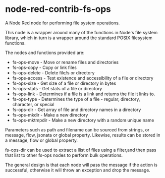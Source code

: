 # node-red-contrib-fs-ops
A Node Red node for performing file system operations.

This node is a wrapper around many of the functions in Node's file system library, which in turn is a wrapper around the standard POSIX filesystem functions.

The nodes and functions provided are:

  * fs-ops-move - Move or rename files and directories
  * fs-ops-copy - Copy or link files
  * fs-ops-delete - Delete file/s or directory
  * fs-ops-access - Test existence and accessibility of a file or directory
  * fs-ops-size - Get size of a file or directory in bytes
  * fs-ops-stats - Get stats of a file or directory
  * fs-ops-link - Determines if a file is a link and returns the file it links to.
  * fs-ops-type - Determines the type of a file - regular, directory, character, or special
  * fs-ops-dir - Get array of file and directory names in a directory
  * fs-ops-mkdir - Make a new directory
  * fs-ops-mktmpdir - Make a new directory with a random unique name


Parameters such as path and filename can be sourced from strings, or message, flow, jsonata or global property.  Likewise, results can be stored in a message, flow or global property.

fs-ops-dir can be used to extract a llist of files using a filter,and then pass that list to other fs-ops nodes to perform 
bulk operations.

The general design is that each node will pass the message if the action is successful, otherwise it will throw an exception and drop the message.
